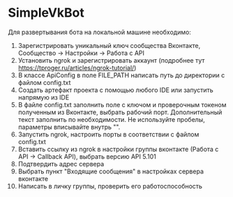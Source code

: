 # SimpleVkBot

Для развертывания бота на локальной машине необходимо:

1. Зарегистрировать уникальный ключ сообщества Вконтакте, Сообщество -> Настройки -> Работа с API
2. Установить ngrok и зарегистрировать аккаунт (подробнее тут https://tproger.ru/articles/ngrok-tutorial/)
3. В классе ApiConfig в поле FILE_PATH написать путь до директории с файлом config.txt
4. Создать артефакт проекта с помощью любого IDE или запустить напрямую из IDE
5. В файле config.txt заполнить поле с ключом и проверочным токеном полученным из Вконтакте, выбрать рабочий порт.
   Дополнительный текст заполнить по необходимости. Не используйте пробелы, параметры вписывайте внутрь "".
6. Запустить ngrok, настроить порты в соответствии с файлом config.txt
7. Вставить ссылку из ngrok в настройки группы вконтакте (Работа с API -> Callback API), выбрать версию API 5.101
8. Подтвердить адрес сервера
9. Выбрать пункт "Входящие сообщения" в настройках сервера вконтакте
10. Написать в личку группы, проверить его работоспособность
